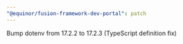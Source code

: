 ```yaml
---
"@equinor/fusion-framework-dev-portal": patch
---
```


Bump dotenv from 17.2.2 to 17.2.3 (TypeScript definition fix)
